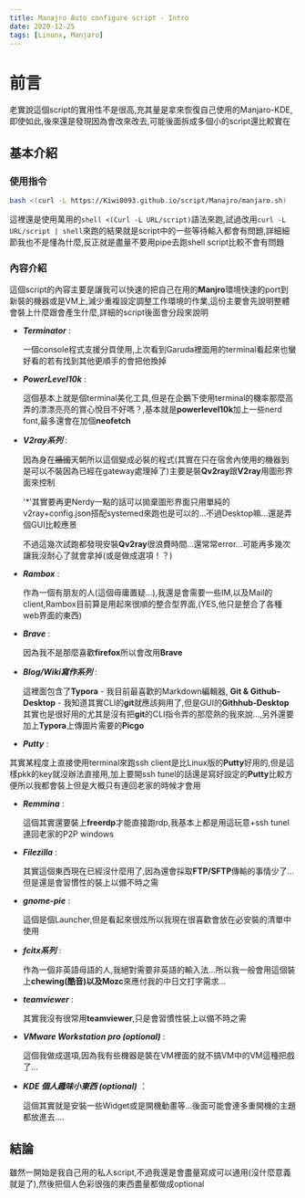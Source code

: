 ```yaml
---
title: Manajro Auto configure script - Intro
date: 2020-12-25
tags: [Linunx, Manjaro]
---
```


# 前言

老實說這個script的實用性不是很高,充其量是拿來恢復自己使用的Manjaro-KDE,即使如此,後來還是發現因為會改來改去,可能後面拆成多個小的script還比較實在

<!--more-->

## 基本介紹

### 使用指令

```bash
bash <(curl -L https://Kiwi0093.github.io/script/Manajro/manjaro.sh)
```

這裡還是使用萬用的`shell <(Curl -L URL/script)`語法來跑,試過改用`curl -L URL/script | shell`來跑的結果就是script中的一些等待輸入都會有問題,詳細細節我也不是懂為什麼,反正就是盡量不要用pipe去跑shell script比較不會有問題

### 內容介紹

這個script的內容主要是讓我可以快速的把自己在用的**Manjro**環境快速的port到新裝的機器或是VM上,減少重複設定調整工作環境的作業,這份主要會先說明整體會裝上什麼跟會產生什麼,詳細的script後面會分段來說明

- **_Terminator_** : 

  一個console程式支援分頁使用,上次看到Garuda裡面用的terminal看起來也蠻好看的若有找到其他更順手的會把他換掉

- **_PowerLevel10k_** :

  這個基本上就是個terminal美化工具,但是在企鵝下使用terminal的機率那麼高弄的漂漂亮亮的賞心悅目不好嗎？,基本就是**powerlevel10k**加上一些nerd font,最多還會在加個**neofetch**

- **_V2ray系列_** : 

  因為身在~~牆國~~天朝所以這個變成必裝的程式(其實在只在宿舍內使用的機器到是可以不裝因為已經在gateway處理掉了)主要是裝**Qv2ray**跟**V2ray**用圖形界面來控制

  '*'其實要再更Nerdy一點的話可以拋棄圖形界面只用單純的v2ray+config.json搭配systemed來跑也是可以的...不過Desktop嘛...還是弄個GUI比較應景

  不過這幾次試跑都發現安裝**Qv2ray**很浪費時間...還常常error...可能再多幾次讓我沒耐心了就會拿掉(或是做成選項！？)

- **_Rambox_** : 

  作為一個有朋友的人(這個毋庸置疑...),我還是會需要一些IM,以及Mail的client,Rambox目前算是用起來很順的整合型界面,(YES,他只是整合了各種web界面的東西)

- **_Brave_** :

  因為我不是那麼喜歡**firefox**所以會改用**Brave**

- **_Blog/Wiki寫作系列_** :

  這裡面包含了**Typora** - 我目前最喜歡的Markdown編輯器, **Git & Github-Desktop** - 我知道其實CLI的**git**就應該夠用了,但是GUI的**Githhub-Desktop**其實也是很好用的尤其是沒有把**git**的CLI指令弄的那麼熟的我來說...,另外還要加上**Typora**上傳圖片需要的**Picgo**

-  **_Putty_** : 

  其實某程度上直接使用terminal來跑ssh client是比Linux版的**Putty**好用的,但是這樣pkk的key就沒辦法直接用,加上要開ssh tunel的話還是寫好設定的**Putty**比較方便所以我都會裝上但是大概只有連回老家的時候才會用

- **_Remmina_** : 

  這個其實還要裝上**freerdp**才能直接跑rdp,我基本上都是用這玩意+ssh tunel連回老家的P2P windows

- **_Filezilla_** :

  其實這個東西現在已經沒什麼用了,因為還會採取**FTP/SFTP**傳輸的事情少了...但是還是會習慣性的裝上以備不時之需

- **_gnome-pie_** :

  這個是個Launcher,但是看起來很炫所以我現在很喜歡會放在必安裝的清單中使用

- **_fcitx系列_** :

  作為一個非英語母語的人,我絕對需要非英語的輸入法...所以我一般會用這個裝上**chewing(酷音)**以及**Mozc**來應付我的中日文打字需求...

- **_teamviewer_** :

  其實我沒有很常用**teamviewer**,只是會習慣性裝上以備不時之需

- **_VMware Workstation pro (optional)_** :

  這個我做成選項,因為我有些機器是裝在VM裡面的就不搞VM中的VM這種把戲了...

- **_KDE 個人趣味小東西 (optional)_** ：

  這個其實就是安裝一些Widget或是開機動畫等...後面可能會連多重開機的主題都放進去....

## 結論

雖然一開始是我自己用的私人script,不過我還是會盡量寫成可以通用(沒什麼意義就是了),然後把個人色彩很強的東西盡量都做成optional